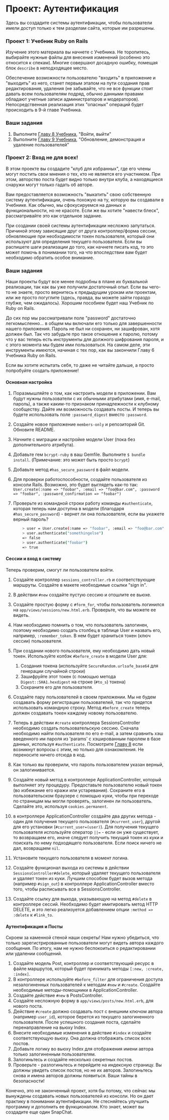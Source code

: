 # Проект: Аутентификация

Здесь вы создадите системы аутентификации, чтобы пользователи имели доступ только к тем разделам сайта, которые им разрешены.

### Проект 1: Учебник Ruby on Rails

Изучение этого материала вы начнете с Учебника. Не торопитесь, выбирайте нужные файлы для внесения изменений (особенно это относится к спекам). Многие совершают досадную ошибку, помещая блок `describe` в неподходящее место.

Обеспечение возможности пользователю "входить" в приложение и "выходить" из него, станет первым этапом на пути создания прав редактирования, удаления (не забывайте, что не все функции стоит давать всем пользователям подряд, обычно данными правами обладают учетные записи администраторов и модераторов). Непосредственная реализация этих "опасных" операций будет происходить в 9-й главе Учебника.

### Ваши задания

1. Выполните [Главу 8 Учебника](http://rails.method.kz/voiti,_viiti/README.html), "Войти, выйти"
2. Выполните [Главу 9 Учебника](http://rails.method.kz/obnovlenie,_demonstratsiya_i_udalenie_polzovatelei/README.html), "Обновление, демонстрация и удаление пользователей"

### Проект 2: Вход не для всех!

В этом проекте вы создадите "клуб для избранных", где его члены могут постить свои мнения о тех, кто не является его участником. При этом, авторство поста будет видно только внутри клуба, а находящиеся снаружи могут только гадать об авторе.

Вам предоставляется возможность "выкатить" свою собственную систему аутентификации, очень похожую на ту, которую вы создавали в Учебнике. Как обычно, мы сфокусируемся на данных и функциональности, но не красоте. Если же вы хотите "навести блеск", рассматривайте это как отдельное задание.

При создании своей системы аутентификации несложно запутаться. Причиной этому зависящие друг от друга контроллер/форма сессии, обновляющие при необходимости токен пользователя, который они используют для определения текущего пользователя. Если вы распишете шаги реализации до того, как начнете писать код, то это может помочь в понимании того, на что впоследствии вам будет необходимо обратить особое внимание.

### Ваши задания

Наши проекты будут все менее подробны в плане их буквальной реализации, так как вы уже получили достаточный опыт. Если вы чего-то не знаете, просто вернитесь к предыдущим урокам или проектам, или же просто погуглите (здесь, правда, вы можете зайти гораздо глубже, чем ожидалось). Хорошим пособием будет наш Учебник по Ruby on Rails.

До сих пор мы рассматривали поле "password" достаточно легкомысленно... в общем мы включали его только для завершенности нашего приложения. Пароль не был ни сохранен, ни зашифрован, хотя должен был. Так что забудьте про такое отношение к паролю, потому что у вас теперь есть инструменты для должного шифрования пароля, и с этого момента мы будем ими пользоваться. На самом деле, эти инструменты имеются, начиная с тех пор, как вы закончили Главу 6 Учебника Ruby on Rails.

Если вы хотите испытать себя, то даже не читайте дальше, а просто попробуйте создать приложение!

#### Основная настройка

1. Поразмышляйте о том, как настроить модели в приложении. Вам будут нужны пользователи с их обычными атрибутами (имя, e-mail, пароль), а также каким-то признаком принадлежности к клубному сообществу. Дайте им возможность создавать посты. И теперь вы будете использовать поле `:password_digest` вместо `:password`.
2. Создайте новое приложение `members-only` и репозиторий Git. Обновите README.
3. Начните с миграции и настройке модели User (пока без дополнительного атрибута).
4. Добавьте гем `bcrypt-ruby` в ваш Gemfile. Выполните `$ bundle install`. (Примечание: это может быть просто `bcrypt`)
5. Добавьте метод `#has_secure_password` в файл модели.
6. Для проверки работоспособности, создайте пользователя из консоли Rails. Возможно, это будет выглядеть как-то так: `User.create(:name => "foobar", :email => "foo@bar.com", :password => "foobar", :password_confirmation => "foobar")`
7. Проверьте из командной строки работу команды `#authenticate`, которая теперь нам доступна в модели (благодаря `#has_secure_password`) - вернет ли она пользователя, если вы укажете верный пароль?

   ```bash
       > user = User.create(:name => "foobar", :email => "foo@bar.com", :password => "foobar", :password_confirmation => "foobar")
       > user.authenticate("somethingelse")
       => false
       > user.authenticate("foobar")
       => true
   ```

#### Сессии и вход в систему

Теперь проверим, смогут ли пользователи войти.

1. Создайте контроллер `sessions_controller.rb` и соответствующие маршруты. Создайте в макете необходимые ссылки "sign in".
2. В действии `#new` создайте пустую сессию и отошлите ее вьюхе.
3. Создайте простую форму с `#form_for`, чтобы пользователь логинился на `app/views/sessions/new.html.erb`. Проверьте, что вы можете ее видеть.
4. Нам необходимо помнить о том, что пользователь залогинен, поэтому необходимо создать столбец в таблице User и назвать его, например, `:remember_token`. В нем будет храниться токен (ключ сессии) пользователя.
5. При создании нового пользователя, ему необходимо дать новый токен. Используйте колбэк `#before_create` в модели User для:

   1. Создания токена (используйте `SecureRandom.urlsafe_base64` для генерации случайной строки)
   2. Зашифруйте этот токен (с помощью метода `Digest::SHA1.hexdigest` на строке (`#to_s`) токена)
   3. Сохраните его для пользователя.

6. Создайте пару пользователей в своем приложении. Мы не будем создавать форму регистрации пользователей, так что придется использовать командную строку. Метод `#before_create` теперь должен создавать токен каждому новому пользователю.
7. Теперь в действии `#create` контроллера SessionsController необходимо создать пользовательскую сессию. Сначала необходимо найти пользователя по его e-mail, а затем сравнить хэш введенного им пароля из 'params' с хэшированным паролем в базе данных, используя `#authenticate`. Посмотрите [Главу 8](http://rails.method.kz/voiti,_viiti/obzor_otpravki_formi.html) если возникнут вопросы с этим, но только для ознакомления. Не переносите ничего отсюда в код.
8. Как только вы проверили, что пароль пользователем указан верный, он залогинивается.
9. Создайте новый метод в контроллере ApplicationController, который выполняет эту процедуру. Предоставьте пользователю новый токен (во избежание его кражи или устаревания). Сохраните его в пользовательском браузере с помощью куки, чтобы при переходе по страницам мы могли проверять, залогинен ли пользователь. Сделайте это, используя `cookies.permanent`.
10. в контроллере ApplicationController создайте два других метода - один для получения текущего пользователя (`#current_user`), другой для его установки (`#current_user=(user)`). Для получения текущего пользователя используйте оператор `||=` - если он уже существует, то возвращаем его, иначе следует получить текущий токен из куки и поискать по нему подходящего пользователя. Если поиск ничего не дал, возвращаем `nil`.
11. Установите текущего пользователя в момент логина.
12. Создайте функционал выхода из системы в действии `SessionsController#delete`, который удаляет текущего пользователя и удаляет токен из куки. Лучшим способом будет вызов метода (например `#sign_out`) в контроллере ApplicationController вместо того, чтобы расписывать все в SessionsController.
13. Создайте ссылку для выхода, указывающую на метод `#delete` в контроллере сессий. Необходимо будет имитировать метод HTTP DELETE, и это легко реализуется добавлением опции `:method => :delete` к `#link_to`.

#### Аутентификация и Посты

Скроем за каменной стеной наши секреты! Нам нужно убедиться, что только зарегистрированные пользователи могут видеть автора каждого сообщения. По итогу, нам не нужно беспокоиться о редактировании или удалении сообщений.

1. Создайте модель Post, контроллер и соответствующий ресурс в файле маршрутов, который будет принимать методы `[:new, :create, :index]`.
2. В контроллере используйте `#before_filter` для ограничения доступа незалогиненных пользователей к методам `#new` и `#create`. Создайте необходимые методы-помощники в ApplicationController.
3. Создайте действие `#new` в PostsController.
4. Создайте несложную форму в `app/views/posts/new.html.erb`, для нового поста.
5. Действие `#create` должно создавать пост с внешним ключом автора (например `user_id`), которое берется из текущего залогиненного пользователя. После успешного создания поста, сделайте перенаправление на вьюху Index.
6. Внесите необходимые изменения в действие `#index` и создайте соответствующую вьюху. Она должна отображать список всех постов.
7. Добавьте логику во вьюху Index для отображения имени автора только залогиненным пользователям.
8. Залогиньтесь и создайте несколько секретных постов.
9. Проверьте - разлогиньтесь и перейдите на индексную страницу. Вы должны увидеть список постов, но не их авторов. Залогиньтесь снова и имена авторов должны появиться. Ваши тайны в безопасности!

Конечно, это не законченный проект, хотя бы потому, что сейчас мы вынуждены создавать новых пользователей из консоли. Но он дает практику в понимании аутентификации. Не стесняйтесь улучшить программу и дополнить ее функционалом. Кто знает, может вы создадите еще один SnapChat.
